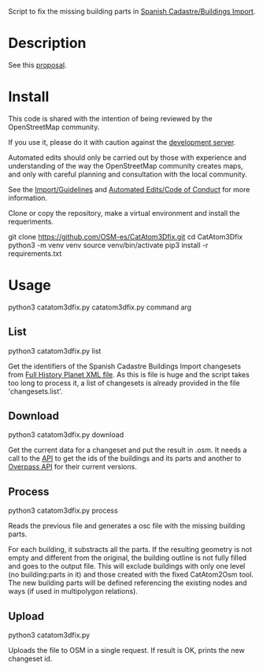 Script to fix the missing building parts in [Spanish Cadastre/Buildings Import][1].


# Description

See this [proposal][2].


# Install

This code is shared with the intention of being reviewed by the OpenStreetMap 
community.

If you use it, please do it with caution against the [development server][3].

Automated edits should only be carried out by those with experience and 
understanding of the way the OpenStreetMap community creates maps, and only 
with careful planning and consultation with the local community.

See the [Import/Guidelines][4] and [Automated Edits/Code of Conduct][5] for 
more information.

Clone or copy the repository, make a virtual environment and install the 
requeriments.

  git clone https://github.com/OSM-es/CatAtom3Dfix.git
  cd CatAtom3Dfix
  python3 -m venv venv
  source venv/bin/activate
  pip3 install -r requirements.txt


# Usage

  python3 catatom3dfix.py catatom3dfix.py command arg


## List

  python3 catatom3dfix.py list <path-to-history-file>

Get the identifiers of the Spanish Cadastre Buildings Import changesets from 
[Full History Planet XML file][6]. As this is file is huge and the script 
takes too long to process it, a list of changesets is already provided in the 
file 'changesets.list'.


## Download

  python3 catatom3dfix.py download <changeset-id>

Get the current data for a changeset and put the result in <changeset-id>.osm.
It needs a call to the [API][7] to get the ids of the buildings and its parts 
and another to [Overpass API][8] for their current versions.


## Process

  python3 catatom3dfix.py process <path-to-osm-file>

Reads the previous file and generates a osc file with the missing building 
parts.

For each building, it substracts all the parts. If the resulting geometry is 
not empty and different from the original, the building outline is not fully 
filled and goes to the output file. This will exclude buildings with only one 
level (no building:parts in it) and those created with the fixed CatAtom2Osm 
tool. The new building parts will be defined referencing the existing nodes and 
ways (if used in multipolygon relations).


## Upload

  python3 catatom3dfix.py <path-to-osmchange-file>

Uploads the file to OSM in a single request. If result is OK, prints the new
changeset id. 


[1]: https://wiki.openstreetmap.org/wiki/Spanish_Cadastre/Buildings_Import
[2]: https://wiki.openstreetmap.org/wiki/Automated_edits/CatAtom3Dfix
[3]: https://api06.dev.openstreetmap.org
[4]: http://wiki.openstreetmap.org/wiki/Import/Guidelines
[5]: http://wiki.openstreetmap.org/wiki/Automated_Edits/Code_of_Conduct
[6]: https://planet.osm.org/planet/full-history/
[7]: https://wiki.openstreetmap.org/wiki/API
[8]: https://wiki.openstreetmap.org/wiki/Overpass_API
